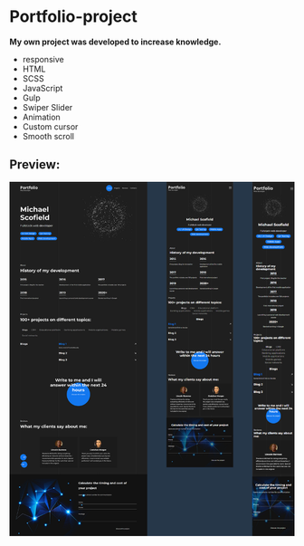 # Portfolio-project

**My own project was developed to increase knowledge.**

+ responsive
+ HTML
+ SCSS
+ JavaScript
+ Gulp
+ Swiper Slider
+ Animation
+ Custom cursor
+ Smooth scroll

## Preview:
![Preview](https://github.com/RostyslavWeb/Portfolio-project/blob/main/portfolio-index.jpg)
